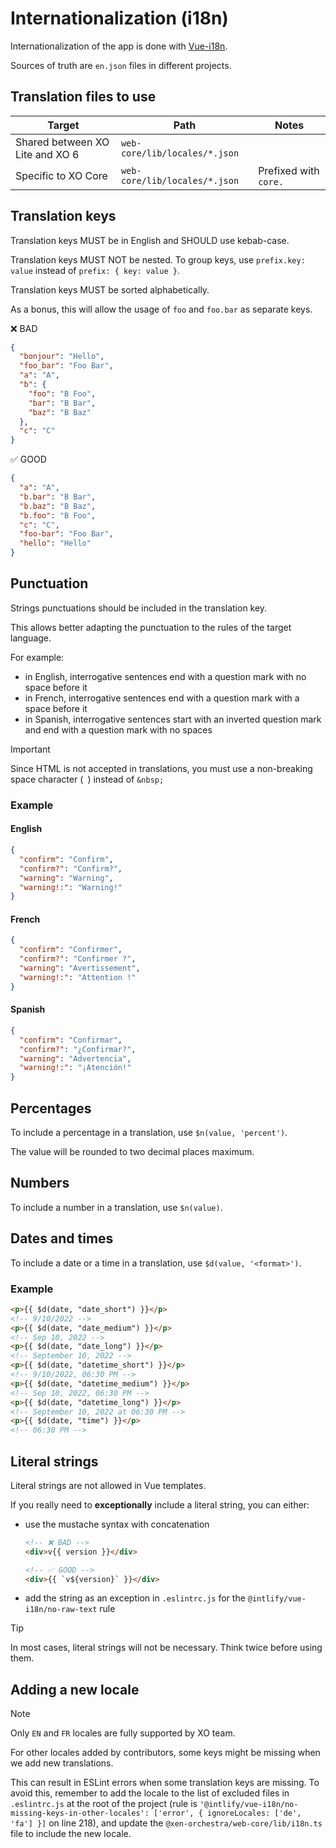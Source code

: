 # Internationalization (i18n)

Internationalization of the app is done with [Vue-i18n](https://vue-i18n.intlify.dev/).

Sources of truth are `en.json` files in different projects.

## Translation files to use

| Target                          | Path                          | Notes                 |
| ------------------------------- | ----------------------------- | --------------------- |
| Shared between XO Lite and XO 6 | `web-core/lib/locales/*.json` |                       |
| Specific to XO Core             | `web-core/lib/locales/*.json` | Prefixed with `core.` |

## Translation keys

Translation keys MUST be in English and SHOULD use kebab-case.

Translation keys MUST NOT be nested. To group keys, use `prefix.key: value` instead of `prefix: { key: value }`.

Translation keys MUST be sorted alphabetically.

As a bonus, this will allow the usage of `foo` and `foo.bar` as separate keys.

❌ BAD

```json
{
  "bonjour": "Hello",
  "foo_bar": "Foo Bar",
  "a": "A",
  "b": {
    "foo": "B Foo",
    "bar": "B Bar",
    "baz": "B Baz"
  },
  "c": "C"
}
```

✅ GOOD

```json
{
  "a": "A",
  "b.bar": "B Bar",
  "b.baz": "B Baz",
  "b.foo": "B Foo",
  "c": "C",
  "foo-bar": "Foo Bar",
  "hello": "Hello"
}
```

## Punctuation

Strings punctuations should be included in the translation key.

This allows better adapting the punctuation to the rules of the target language.

For example:

- in English, interrogative sentences end with a question mark with no space before it
- in French, interrogative sentences end with a question mark with a space before it
- in Spanish, interrogative sentences start with an inverted question mark and end with a question mark with no spaces

> [!IMPORTANT]
> Since HTML is not accepted in translations, you must use a non-breaking space character (` `) instead of `&nbsp;`

### Example

#### English

```json
{
  "confirm": "Confirm",
  "confirm?": "Confirm?",
  "warning": "Warning",
  "warning!:": "Warning!"
}
```

#### French

```json
{
  "confirm": "Confirmer",
  "confirm?": "Confirmer ?",
  "warning": "Avertissement",
  "warning!:": "Attention !"
}
```

#### Spanish

```json
{
  "confirm": "Confirmar",
  "confirm?": "¿Confirmar?",
  "warning": "Advertencia",
  "warning!:": "¡Atención!"
}
```

## Percentages

To include a percentage in a translation, use `$n(value, 'percent')`.

The value will be rounded to two decimal places maximum.

## Numbers

To include a number in a translation, use `$n(value)`.

## Dates and times

To include a date or a time in a translation, use `$d(value, '<format>')`.

### Example

```html
<p>{{ $d(date, "date_short") }}</p>
<!-- 9/10/2022 -->
<p>{{ $d(date, "date_medium") }}</p>
<!-- Sep 10, 2022 -->
<p>{{ $d(date, "date_long") }}</p>
<!-- September 10, 2022 -->
<p>{{ $d(date, "datetime_short") }}</p>
<!-- 9/10/2022, 06:30 PM -->
<p>{{ $d(date, "datetime_medium") }}</p>
<!-- Sep 10, 2022, 06:30 PM -->
<p>{{ $d(date, "datetime_long") }}</p>
<!-- September 10, 2022 at 06:30 PM -->
<p>{{ $d(date, "time") }}</p>
<!-- 06:30 PM -->
```

## Literal strings

Literal strings are not allowed in Vue templates.

If you really need to **exceptionally** include a literal string, you can either:

- use the mustache syntax with concatenation

  ```html
  <!-- ❌ BAD -->
  <div>v{{ version }}</div>

  <!-- ✅ GOOD -->
  <div>{{ `v${version}` }}</div>
  ```

- add the string as an exception in `.eslintrc.js` for the `@intlify/vue-i18n/no-raw-text` rule

> [!TIP]
> In most cases, literal strings will not be necessary. Think twice before using them.

## Adding a new locale

> [!NOTE]
> Only `EN` and `FR` locales are fully supported by XO team.

For other locales added by contributors, some keys might be missing when we add new translations.

This can result in ESLint errors when some translation keys are missing. To avoid this, remember to add the locale to the list of excluded files in `.eslintrc.js` at the root of the project (rule is `'@intlify/vue-i18n/no-missing-keys-in-other-locales': ['error', { ignoreLocales: ['de', 'fa'] }]` on line 218), and update the `@xen-orchestra/web-core/lib/i18n.ts` file to include the new locale.
